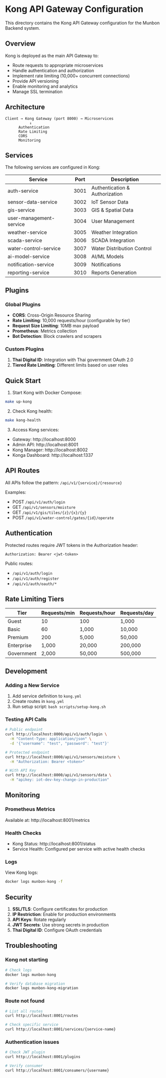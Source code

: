 # Kong API Gateway Configuration

This directory contains the Kong API Gateway configuration for the Munbon Backend system.

## Overview

Kong is deployed as the main API Gateway to:
- Route requests to appropriate microservices
- Handle authentication and authorization
- Implement rate limiting (10,000+ concurrent connections)
- Provide API versioning
- Enable monitoring and analytics
- Manage SSL termination

## Architecture

```
Client → Kong Gateway (port 8000) → Microservices
           ↓
      Authentication
      Rate Limiting
      CORS
      Monitoring
```

## Services

The following services are configured in Kong:

| Service | Port | Description |
|---------|------|-------------|
| auth-service | 3001 | Authentication & Authorization |
| sensor-data-service | 3002 | IoT Sensor Data |
| gis-service | 3003 | GIS & Spatial Data |
| user-management-service | 3004 | User Management |
| weather-service | 3005 | Weather Integration |
| scada-service | 3006 | SCADA Integration |
| water-control-service | 3007 | Water Distribution Control |
| ai-model-service | 3008 | AI/ML Models |
| notification-service | 3009 | Notifications |
| reporting-service | 3010 | Reports Generation |

## Plugins

### Global Plugins
- **CORS**: Cross-Origin Resource Sharing
- **Rate Limiting**: 10,000 requests/hour (configurable by tier)
- **Request Size Limiting**: 10MB max payload
- **Prometheus**: Metrics collection
- **Bot Detection**: Block crawlers and scrapers

### Custom Plugins
1. **Thai Digital ID**: Integration with Thai government OAuth 2.0
2. **Tiered Rate Limiting**: Different limits based on user roles

## Quick Start

1. Start Kong with Docker Compose:
```bash
make up-kong
```

2. Check Kong health:
```bash
make kong-health
```

3. Access Kong services:
- Gateway: http://localhost:8000
- Admin API: http://localhost:8001
- Kong Manager: http://localhost:8002
- Konga Dashboard: http://localhost:1337

## API Routes

All APIs follow the pattern: `/api/v1/{service}/{resource}`

Examples:
- POST `/api/v1/auth/login`
- GET `/api/v1/sensors/moisture`
- GET `/api/v1/gis/tiles/{z}/{x}/{y}`
- POST `/api/v1/water-control/gates/{id}/operate`

## Authentication

Protected routes require JWT tokens in the Authorization header:
```
Authorization: Bearer <jwt-token>
```

Public routes:
- `/api/v1/auth/login`
- `/api/v1/auth/register`
- `/api/v1/auth/oauth/*`

## Rate Limiting Tiers

| Tier | Requests/min | Requests/hour | Requests/day |
|------|--------------|---------------|--------------|
| Guest | 10 | 100 | 1,000 |
| Basic | 60 | 1,000 | 10,000 |
| Premium | 200 | 5,000 | 50,000 |
| Enterprise | 1,000 | 20,000 | 200,000 |
| Government | 2,000 | 50,000 | 500,000 |

## Development

### Adding a New Service

1. Add service definition to `kong.yml`
2. Create routes in `kong.yml`
3. Run setup script: `bash scripts/setup-kong.sh`

### Testing API Calls

```bash
# Public endpoint
curl http://localhost:8000/api/v1/auth/login \
  -H "Content-Type: application/json" \
  -d '{"username": "test", "password": "test"}'

# Protected endpoint
curl http://localhost:8000/api/v1/sensors/moisture \
  -H "Authorization: Bearer <token>"

# With API Key
curl http://localhost:8000/api/v1/sensors/data \
  -H "apikey: iot-dev-key-change-in-production"
```

## Monitoring

### Prometheus Metrics
Available at: http://localhost:8001/metrics

### Health Checks
- Kong Status: http://localhost:8001/status
- Service Health: Configured per service with active health checks

### Logs
View Kong logs:
```bash
docker logs munbon-kong -f
```

## Security

1. **SSL/TLS**: Configure certificates for production
2. **IP Restriction**: Enable for production environments
3. **API Keys**: Rotate regularly
4. **JWT Secrets**: Use strong secrets in production
5. **Thai Digital ID**: Configure OAuth credentials

## Troubleshooting

### Kong not starting
```bash
# Check logs
docker logs munbon-kong

# Verify database migration
docker logs munbon-kong-migration
```

### Route not found
```bash
# List all routes
curl http://localhost:8001/routes

# Check specific service
curl http://localhost:8001/services/{service-name}
```

### Authentication issues
```bash
# Check JWT plugin
curl http://localhost:8001/plugins

# Verify consumer
curl http://localhost:8001/consumers/{username}
```